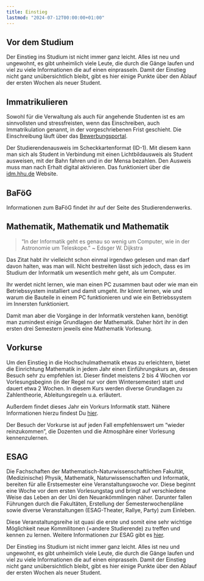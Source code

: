 ```yaml
---
title: Einstieg
lastmod: "2024-07-12T00:00:00+01:00"
---
```


## Vor dem Studium

Der Einstieg ins Studium ist nicht immer ganz leicht. Alles ist neu und ungewohnt, es gibt unheimlich viele Leute, die durch die Gänge laufen und viel zu viele Informationen die auf einen einprasseln. Damit der Einstieg nicht ganz unübersichtlich bleibt, gibt es hier einige Punkte über den Ablauf der ersten Wochen als neuer Student.

## Immatrikulieren

Sowohl für die Verwaltung als auch für angehende Studenten ist es am sinnvollsten und stressfreisten, wenn das Einschreiben, auch Immatrikulation genannt, in der vorgeschriebenen Frist geschieht. Die Einschreibung läuft über das [Bewerbungsportal](https://digstu.hhu.de/).

Der Studierendenausweis im Scheckkartenformat (ID-1). Mit diesem kann man sich als Student in Verbindung mit einen Lichtbildausweis als Student ausweisen, mit der Bahn fahren und in der Mensa bezahlen. Den Ausweis muss man nach Erhalt digital aktivieren. Das funktioniert über die [idm.hhu.de](https://idm.hhu.de/) Website.

## BaFöG

Informationen zum BaFöG findet ihr auf der Seite des Studierendenwerks.

## Mathematik, Mathematik und Mathematik

> “In der Informatik geht es genau so wenig um Computer, wie in der Astronomie um Teleskope.” ~ Edsger W. Dijkstra

Das Zitat habt ihr vielleicht schon einmal irgendwo gelesen und man darf davon halten, was man will. Nicht bestreiten lässt sich jedoch, dass es im Studium der Informatik um wesentlich mehr geht, als um Computer.

Ihr werdet nicht lernen, wie man einen PC zusammen baut oder wie man ein Betriebssystem installiert und damit umgeht. Ihr könnt lernen, wie und warum die Bauteile in einem PC funktionieren und wie ein Betriebssystem im Innersten funktioniert.

Damit man aber die Vorgänge in der Informatik verstehen kann, benötigt man zumindest einige Grundlagen der Mathematik. Daher hört ihr in den ersten drei Semestern jeweils eine Mathematik Vorlesung.

## Vorkurse

Um den Einstieg in die Hochschulmathematik etwas zu erleichtern, bietet die Einrichtung Mathematik in jedem Jahr einen Einführungskurs an, dessen Besuch sehr zu empfehlen ist. Dieser findet meistens 2 bis 4 Wochen vor Vorlesungsbeginn (in der Regel nur vor dem Wintersemester) statt und dauert etwa 2 Wochen. In diesem Kurs werden diverse Grundlagen zu Zahlentheorie, Ableitungsregeln u.a. erläutert.

Außerdem findet dieses Jahr ein Vorkurs Informatik statt. Nähere Informationen hierzu findest Du [hier](https://www.cs.hhu.de/erstsemester/vorkurs).

Der Besuch der Vorkurse ist auf jeden Fall empfehlenswert um “wieder reinzukommen”, die Dozenten und die Atmosphäre einer Vorlesung kennenzulernen.

## ESAG

Die Fachschaften der Mathematisch-Naturwissenschaftlichen Fakultät, (Medizinische) Physik, Mathematik, Naturwissenschaften und Informatik, bereiten für alle Erstsemester eine Veranstaltungswoche vor. Diese beginnt eine Woche vor dem ersten Vorlesungstag und bringt auf verschiedene Weise das Leben an der Uni den Neuankömmlingen näher. Darunter fallen Führungen durch die Fakultäten, Erstellung der Semesterwochenpläne sowie diverse Veranstaltungen (ESAG-Theater, Rallye, Party) zum Einleben.

Diese Veranstaltungsreihe ist quasi die erste und somit eine sehr wichtige Möglichkeit neue Kommilitonen (=andere Studierende) zu treffen und kennen zu lernen. Weitere Informationen zur ESAG gibt es [hier](https://inphima.de/).

Der Einstieg ins Studium ist nicht immer ganz leicht. Alles ist neu und ungewohnt, es gibt unheimlich viele Leute, die durch die Gänge laufen und viel zu viele Informationen die auf einen einprasseln. Damit der Einstieg nicht ganz unübersichtlich bleibt, gibt es hier einige Punkte über den Ablauf der ersten Wochen als neuer Student.
